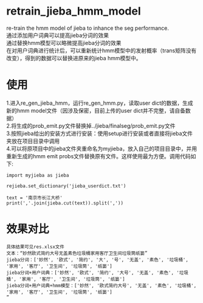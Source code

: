 # retrain_jieba_hmm_model
re-train the hmm model of jieba to inhance the seg performance.  
通过添加用户词典可以提高jieba分词的效果  
通过替换hmm模型可以略微提高jieba分词的效果  
在对用户词典进行统计后，可以重新统计hmm模型中的发射概率（trans矩阵没有改变），得到的数据可以替换进原来的jieba hmm模型中。

# 使用
1.进入re_gen_jieba_hmm，运行re_gen_hmm.py，读取user dict的数据，生成新的hmm model文件（因涉及保密，目前上传的user dict并不完整，请自备数据）  
2.将生成的prob_emit.py文件替换掉../jieba/finalseg/prob_emit.py文件  
3.按照jieba给出的安装方式进行安装：使用setup进行安装或者直接将jieba文件夹放在项目目录中调用  
4.可以将原项目中的jieba文件夹重命名为myjieba，放入自己的项目目录中，并用重新生成的hmm emit probs文件替换原有文件。这样使用最为方便。调用代码如下:  
```
import myjieba as jieba

rejieba.set_dictionary('jieba_userdict.txt')

text = '南京市长江大桥'
print(','.join(jieba.cut(text)).split(','))
```

# 效果对比
```
具体结果可见res.xlsx文件
文本：“妙然欧式简约大号无盖素色垃圾桶家用客厅卫生间垃圾筒纸篓”
jieba分词：['妙然', '欧式', '简约', '大', '号', '无盖', '素色', '垃圾桶', '家用', '客厅', '卫生间', '垃圾筒', '纸篓']
jieba分词+用户词典：['妙然', '欧式', '简约', '大号', '无盖', '素色', '垃圾桶', '家用', '客厅', '卫生间', '垃圾筒', '纸篓']
jieba分词+用户词典+hmm模型：['妙然', '欧式简约大号', '无盖', '素色', '垃圾桶', '家用', '客厅', '卫生间', '垃圾筒', '纸篓']
”
```

